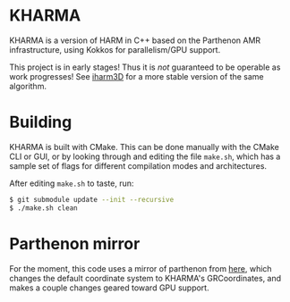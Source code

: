 # KHARMA
KHARMA is a version of HARM in C++ based on the Parthenon AMR infrastructure, using Kokkos for
parallelism/GPU support.

This project is in early stages!
Thus it is *not* guaranteed to be operable as work progresses!  See
[iharm3D](https://github.com/AFD-Illinois/iharm3d) for a more stable version
of the same algorithm.

# Building
KHARMA is built with CMake.  This can be done manually with the CMake CLI or GUI,
or by looking through and editing the file `make.sh`, which has a sample set of
flags for different compilation modes and architectures.

After editing `make.sh` to taste, run:

```bash
$ git submodule update --init --recursive
$ ./make.sh clean
```

# Parthenon mirror
For the moment, this code uses a mirror of parthenon from [here](https://github.com/bprather/parthenon),
which changes the default coordinate system to KHARMA's GRCoordinates, and makes a couple changes geared
toward GPU support.
